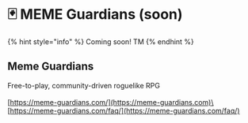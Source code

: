 # 🃏 MEME Guardians (soon)

{% hint style="info" %}
Coming soon! TM
{% endhint %}

## Meme Guardians

Free-to-play, community-driven roguelike RPG\
\
[https://meme-guardians.com/](https://meme-guardians.com)\
[https://meme-guardians.com/faq/](https://meme-guardians.com/faq/)
